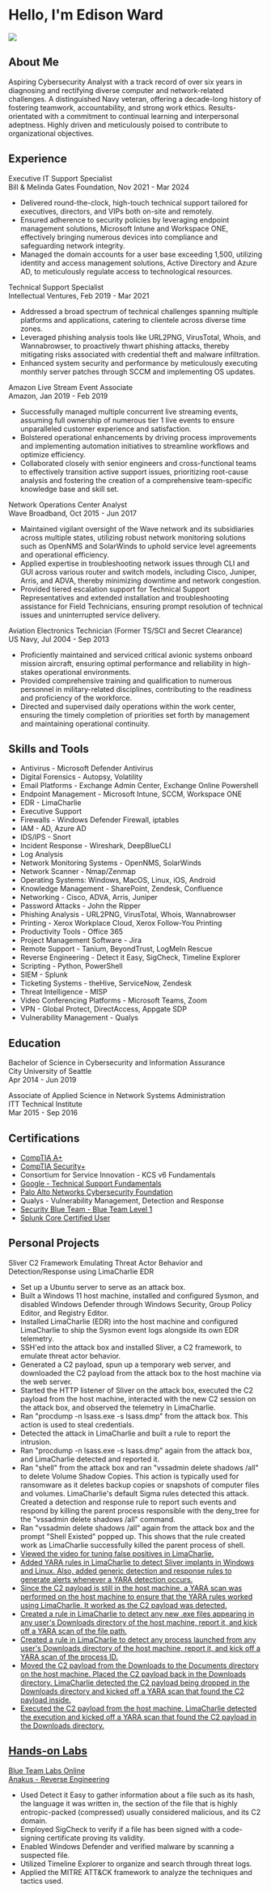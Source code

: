 # Hello, I'm Edison Ward
<a href="https://www.linkedin.com/in/edisonward/"><img src="https://img.shields.io/badge/-LinkedIn-0072b1?&style=for-the-badge&logo=linkedin&logoColor=white" /></a>

## About Me

Aspiring Cybersecurity Analyst with a track record of over six years in diagnosing and rectifying diverse computer and network-related challenges. A distinguished Navy veteran, offering a decade-long history of fostering teamwork, accountability, and strong work ethics. Results-orientated with a commitment to continual learning and interpersonal adeptness. Highly driven and meticulously poised to contribute to organizational objectives.

## Experience

Executive IT Support Specialist
<br> Bill & Melinda Gates Foundation, Nov 2021 - Mar 2024

- Delivered round-the-clock, high-touch technical support tailored for executives, directors, and VIPs both on-site and remotely.
- Ensured adherence to security policies by leveraging endpoint management solutions, Microsoft Intune and Workspace ONE, effectively bringing numerous devices into compliance and safeguarding network integrity.
- Managed the domain accounts for a user base exceeding 1,500, utilizing identity and access management solutions, Active Directory and Azure AD, to meticulously regulate access to technological resources. 

Technical Support Specialist
<br> Intellectual Ventures, Feb 2019 - Mar 2021

- Addressed a broad spectrum of technical challenges spanning multiple platforms and applications, catering to clientele across diverse time zones.
- Leveraged phishing analysis tools like URL2PNG, VirusTotal, Whois, and Wannabrowser, to proactively thwart phishing attacks, thereby mitigating risks associated with credential theft and malware infiltration.
- Enhanced system security and performance by meticulously executing monthly server patches through SCCM and implementing OS updates.

Amazon Live Stream Event Associate
<br> Amazon, Jan 2019 - Feb 2019

-	Successfully managed multiple concurrent live streaming events, assuming full ownership of numerous tier 1 live events to ensure unparalleled customer experience and satisfaction.
-	Bolstered operational enhancements by driving process improvements and implementing automation initiatives to streamline workflows and optimize efficiency.
-	Collaborated closely with senior engineers and cross-functional teams to effectively transition active support issues, prioritizing root-cause analysis and fostering the creation of a comprehensive team-specific knowledge base and skill set.

Network Operations Center Analyst
<br> Wave Broadband, Oct 2015 - Jun 2017

- Maintained vigilant oversight of the Wave network and its subsidiaries across multiple states, utilizing robust network monitoring solutions such as OpenNMS and SolarWinds to uphold service level agreements and operational efficiency.
- Applied expertise in troubleshooting network issues through CLI and GUI across various router and switch models, including Cisco, Juniper, Arris, and ADVA, thereby minimizing downtime and network congestion.
- Provided tiered escalation support for Technical Support Representatives and extended installation and troubleshooting assistance for Field Technicians, ensuring prompt resolution of technical issues and uninterrupted service delivery.

Aviation Electronics Technician (Former TS/SCI and Secret Clearance)
<br> US Navy, Jul 2004 - Sep 2013

- Proficiently maintained and serviced critical avionic systems onboard mission aircraft, ensuring optimal performance and reliability in high-stakes operational environments.
- Provided comprehensive training and qualification to numerous personnel in military-related disciplines, contributing to the readiness and proficiency of the workforce.
- Directed and supervised daily operations within the work center, ensuring the timely completion of priorities set forth by management and maintaining operational continuity.

## Skills and Tools

- Antivirus - Microsoft Defender Antivirus
- Digital Forensics - Autopsy, Volatility
- Email Platforms - Exchange Admin Center, Exchange Online Powershell
- Endpoint Management - Microsoft Intune, SCCM, Workspace ONE
- EDR - LimaCharlie
- Executive Support
- Firewalls - Windows Defender Firewall, iptables
- IAM - AD, Azure AD
- IDS/IPS - Snort
- Incident Response - Wireshark, DeepBlueCLI
- Log Analysis
- Network Monitoring Systems - OpenNMS, SolarWinds
- Network Scanner - Nmap/Zenmap
- Operating Systems: Windows, MacOS, Linux, iOS, Android
- Knowledge Management - SharePoint, Zendesk, Confluence
- Networking - Cisco, ADVA, Arris, Juniper
- Password Attacks - John the Ripper
- Phishing Analysis - URL2PNG, VirusTotal, Whois, Wannabrowser
- Printing - Xerox Workplace Cloud, Xerox Follow-You Printing
- Productivity Tools - Office 365
- Project Management Software - Jira
- Remote Support - Tanium, BeyondTrust, LogMeIn Rescue
- Reverse Engineering - Detect it Easy, SigCheck, Timeline Explorer
- Scripting - Python, PowerShell
- SIEM - Splunk
- Ticketing Systems - theHive, ServiceNow, Zendesk
- Threat Intelligence - MISP
- Video Conferencing Platforms - Microsoft Teams, Zoom
- VPN - Global Protect, DirectAccess, Appgate SDP
- Vulnerability Management - Qualys

## Education

Bachelor of Science in Cybersecurity and Information Assurance
<br>City University of Seattle
<br>Apr 2014 - Jun 2019

Associate of Applied Science in Network Systems Administration
<br>ITT Technical Institute
<br>Mar 2015 - Sep 2016

## Certifications

- <a href="https://www.credly.com/badges/f61f9bc7-b044-4be5-ab73-b5c304597854/public_url">CompTIA A+</a>
- <a href="https://www.credly.com/badges/cff68502-f364-493f-b028-9cc492076d05/public_url">CompTIA Security+</a>
- Consortium for Service Innovation - KCS v6 Fundamentals
- <a href="https://www.coursera.org/account/accomplishments/verify/53XN438CZMC5">Google - Technical Support Fundamentals</a>
- <a href="https://www.coursera.org/account/accomplishments/verify/RH4P8BV7F2WX">Palo Alto Networks Cybersecurity Foundation</a>
- Qualys - Vulnerability Management, Detection and Response
- <a href="https://www.credly.com/badges/f85d4be6-6aff-4abc-abf5-294f9105fa9a/public_url">Security Blue Team - Blue Team Level 1</a>
- <a href="https://www.credly.com/badges/30787a57-9ccc-4255-a608-e6f2fd96cd71/public_url">Splunk Core Certified User</a>

## Personal Projects

<a>Sliver C2 Framework Emulating Threat Actor Behavior and Detection/Response using LimaCharlie EDR</a>

- Set up a Ubuntu server to serve as an attack box.
- Built a Windows 11 host machine, installed and configured Sysmon, and disabled Windows Defender through Windows Security, Group Policy Editor, and Registry Editor.
- Installed LimaCharlie (EDR) into the host machine and configured LimaCharlie to ship the Sysmon event logs alongside its own EDR telemetry.
- SSH'ed into the attack box and installed Sliver, a C2 framework, to emulate threat actor behavior.
- Generated a C2 payload, spun up a temporary web server, and downloaded the C2 payload from the attack box to the host machine via the web server.
- Started the HTTP listener of Sliver on the attack box, executed the C2 payload from the host machine, interacted with the new C2 session on the attack box, and observed the telemetry in LimaCharlie.
- Ran "procdump -n lsass.exe -s lsass.dmp" from the attack box. This action is used to steal credentials.
- Detected the attack in LimaCharlie and built a rule to report the intrusion.
- Ran "procdump -n lsass.exe -s lsass.dmp" again from the attack box, and LimaCharlie detected and reported it.
- Ran "shell" from the attack box and ran "vssadmin delete shadows /all" to delete Volume Shadow Copies. This action is typically used for ransomware as it deletes backup copies or snapshots of computer files and volumes. LimaCharlie's default Sigma rules detected this attack. Created a detection and response rule to report such events and respond by killing the parent process responsible with the deny_tree for the "vssadmin delete shadows /all" command.
- Ran "vssadmin delete shadows /all" again from the attack box and the prompt "Shell Existed" popped up. This shows that the rule created work as LimaCharlie successfully killed the parent process of shell.
- <a href="https://blog.ecapuano.com/p/so-you-want-to-be-a-soc-analyst-part-54f?triedRedirect=true">Viewed the video for tuning false positives in LimaCharlie.
- Added YARA rules in LimaCharlie to detect Sliver implants in Windows and Linux. Also, added generic detection and response rules to generate alerts whenever a YARA detection occurs.
- Since the C2 payload is still in the host machine, a YARA scan was performed on the host machine to ensure that the YARA rules worked using LimaCharlie. It worked as the C2 payload was detected.
- Created a rule in LimaCharlie to detect any new .exe files appearing in any user's Downloads directory of the host machine, report it, and kick off a YARA scan of the file path.
- Created a rule in LimaCharlie to detect any process launched from any user's Downloads directory of the host machine, report it, and kick off a YARA scan of the process ID.
- Moved the C2 payload from the Downloads to the Documents directory on the host machine. Placed the C2 payload back in the Downloads directory. LimaCharlie detected the C2 payload being dropped in the Downloads directory and kicked off a YARA scan that found the C2 payload inside.
- Executed the C2 payload from the host machine. LimaCharlie detected the execution and kicked off a YARA scan that found the C2 payload in the Downloads directory.

## Hands-on Labs

Blue Team Labs Online
<br><a href="https://blueteamlabs.online/achievement/share/75272/203">Anakus - Reverse Engineering</a>

- Used Detect it Easy to gather information about a file such as its hash, the language it was written in, the section of the file that is highly entropic-packed (compressed) usually considered malicious, and its C2 domain.
- Employed SigCheck to verify if a file has been signed with a code-signing certificate proving its validity.
- Enabled Windows Defender and verified malware by scanning a suspected file.
- Utilized Timeline Explorer to organize and search through threat logs.
- Applied the MITRE ATT&CK framework to analyze the techniques and tactics used. 
